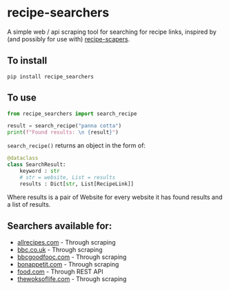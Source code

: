 # recipe-searchers
A simple web / api scraping tool for searching for recipe links, inspired by (and possibly for use with) [recipe-scapers](https://github.com/hhursev/recipe-scrapers).

## To install
```
pip install recipe_searchers
```

## To use
```python
from recipe_searchers import search_recipe

result = search_recipe("panna cotta")
print(f"Found results: \n {result}")
```
```search_recipe()``` returns an object in the form of:

```python
@dataclass
class SearchResult:
    keyword : str
    # str = website, List = results
    results : Dict[str, List[RecipeLink]]
```

Where results is a pair of Website for every website it has found results and a list of results.

## Searchers available for:
- [allrecipes.com](https://allrecipes.com) - Through scraping
- [bbc.co.uk](https://www.bbc.co.uk/food/) - Through scraping
- [bbcgoodfooc.com](https://www.bbcgoodfood.com/) - Through scraping
- [bonappetit.com](https://www.bonappetit.com/) - Through scraping
- [food.com](https://www.food.com/) - Through REST API
- [thewoksoflife.com](https://thewoksoflife.com/) - Through scraping